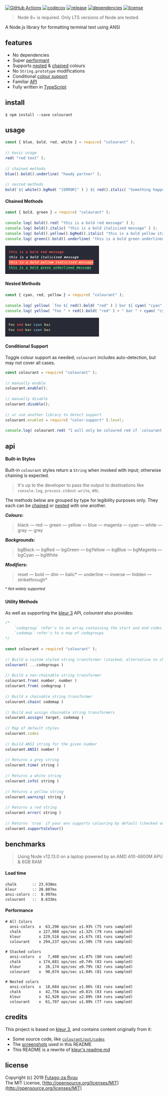 [![GitHub Actions](https://github.com/futagoza/colourant/workflows/ci/badge.svg)](https://github.com/futagoza/colourant/actions?workflow=ci)
[![codecov](https://codecov.io/gh/futagoza/colourant/branch/master/graph/badge.svg)](https://codecov.io/gh/futagoza/colourant)
[![release](https://img.shields.io/npm/v/colourant.svg)](https://www.npmjs.com/package/colourant)
[![dependencies](https://img.shields.io/david/futagoza/colourant.svg)](https://david-dm.org/futagoza/colourant)
[![license](https://img.shields.io/badge/license-mit-blue.svg)](https://opensource.org/licenses/MIT)

> Node 8+ is required. Only LTS versions of Node are tested.

A Node.js library for formatting terminal text using ANSI

## features

* No dependencies
* Super [performant](#performance)
* Supports [nested](#nested-methods) & [chained](#chained-methods) colours
* No `String.prototype` modifications
* Conditional [colour support](#conditional-support)
* Familiar [API](#api)
* Fully written in [TypeScript](#typescript)

## install

```
$ npm install --save colourant
```

## usage

```js
const { blue, bold, red, white } = require( "colourant" );

// basic usage
red( "red text" );

// chained methods
blue().bold().underline( "howdy partner" );

// nested methods
bold(`${ white().bgRed( "[ERROR]" ) } ${ red().italic( "Something happened" ) }`);
```

#### Chained Methods

```js
const { bold, green } = require( "colourant" );

console.log( bold().red( "this is a bold red message" ) );
console.log( bold().italic( "this is a bold italicized message" ) );
console.log( bold().yellow().bgRed().italic( "this is a bold yellow italicized message" ) );
console.log( green().bold().underline( "this is a bold green underlined message" ) );
```

<img src="screenshots/chained-methods.png" width="300" />

#### Nested Methods

```js
const { cyan, red, yellow } = require( "colourant" );

console.log( yellow( `foo ${ red().bold( "red" ) } bar ${ cyan( "cyan" ) } baz` ) );
console.log( yellow( "foo " + red().bold( "red" ) + " bar " + cyan( "cyan" ) + " baz" ) );
```

<img src="screenshots/nested-methods.png" width="300" />

#### Conditional Support

Toggle colour support as needed; `colourant` includes auto-detection, but may not cover all cases.

```js
const colourant = require( "colourant" );

// manually enable
colourant.enable();

// manually disable
colourant.disable();

// or use another library to detect support
colourant.enabled = require( "color-support" ).level;

console.log( colourant.red( "I will only be coloured red if `colourant.enabled` is true" ) );
```

## api

#### Built-in Styles

Built-in `colourant` styles return a `String` when invoked with input; otherwise chaining is expected.

> It's up to the developer to pass the output to destinations like `console.log`, `process.stdout.write`, etc.

The methods below are grouped by type for legibility purposes only. They each can be [chained](#chained-methods) or [nested](#nested-methods) with one another.

***Colours:***
> black &mdash; red &mdash; green &mdash; yellow &mdash; blue &mdash; magenta &mdash; cyan &mdash; white &mdash; gray &mdash; grey

***Backgrounds:***
> bgBlack &mdash; bgRed &mdash; bgGreen &mdash; bgYellow &mdash; bgBlue &mdash; bgMagenta &mdash; bgCyan &mdash; bgWhite

***Modifiers:***
> reset &mdash; bold &mdash; dim &mdash; italic* &mdash; underline &mdash; inverse &mdash; hidden &mdash; strikethrough*

<sup>* <em>Not widely supported</em></sup>

#### Utility Methods

As well as supporting the [kleur 3](https://github.com/lukeed/kleur) API, _colourant_ also provides:

```js
/*
    `codegroup` refer's to an array containing the start and end codes
    `codemap` refer's to a map of codegroups
*/

const colourant = require( "colourant" );

// Build a custom styled string transformer (stacked, alternative to chain)
colourant( ...codegroups )

// Build a non-chainable string transformer
colourant.from( number, number )
colourant.from( codegroup )

// Build a chainable string transformer
colourant.chain( codemap )

// Build and assign chainable string transformers
colourant.assign( target, codemap )

// Map of default styles
colourant.codes

// Build ANSI string for the given number
colourant.ANSI( number )

// Returns a grey string
colourant.time( string )

// Returns a white string
colourant.info( string )

// Returns a yellow string
colourant.warning( string )

// Returns a red string
colourant.error( string )

// Returns `true` if your env supports colouring by default (checked on library load)
colourant.supportsColour()
```

## benchmarks

> Using Node v12.13.0 on a laptop powered by an AMD A10-4600M APU & 6GB RAM

#### Load time

```
chalk       :: 23.930ms
kleur       :: 28.807ms
ansi-colors ::  8.997ms
colourant   ::  8.633ms
```

#### Performance

```
# All Colors
  ansi-colors  x  63,296 ops/sec ±1.93% (75 runs sampled)
  chalk        x 227,988 ops/sec ±1.32% (79 runs sampled)
  kleur        x 229,516 ops/sec ±1.67% (81 runs sampled)
  colourant    x 294,237 ops/sec ±1.50% (79 runs sampled)

# Stacked colors
  ansi-colors  x   7,408 ops/sec ±1.07% (80 runs sampled)
  chalk        x 174,681 ops/sec ±0.74% (83 runs sampled)
  kleur        x  26,174 ops/sec ±0.79% (82 runs sampled)
  colourant    x  90,674 ops/sec ±1.04% (81 runs sampled)

# Nested colors
  ansi-colors  x  18,684 ops/sec ±1.06% (81 runs sampled)
  chalk        x  42,756 ops/sec ±0.81% (83 runs sampled)
  kleur        x  62,920 ops/sec ±2.09% (84 runs sampled)
  colourant    x  61,707 ops/sec ±1.09% (77 runs sampled)
```

## credits

This project is based on [kleur 3](https://github.com/lukeed/kleur), and contains content originally from it:

- Some source code, like [`colourant/out/codes`](https://github.com/futagoza/colourant/blob/master/src/codes.ts)
- The [screenshots](https://github.com/futagoza/colourant/tree/master/screenshots) used in this README
- This README is a rewrite of [kleur's readme.md](https://github.com/lukeed/kleur/blob/master/readme.md)

## license

Copyright (c) 2019 [Futago-za Ryuu](http://github.com/futagoza)<br>
The MIT License, [http://opensource.org/licenses/MIT](http://opensource.org/licenses/MIT)
